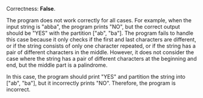 Correctness: **False**.

The program does not work correctly for all cases. For example, when the input string is "abba", the program prints "NO", but the correct output should be "YES" with the partition ["ab", "ba"]. The program fails to handle this case because it only checks if the first and last characters are different, or if the string consists of only one character repeated, or if the string has a pair of different characters in the middle. However, it does not consider the case where the string has a pair of different characters at the beginning and end, but the middle part is a palindrome.

In this case, the program should print "YES" and partition the string into ["ab", "ba"], but it incorrectly prints "NO". Therefore, the program is incorrect.